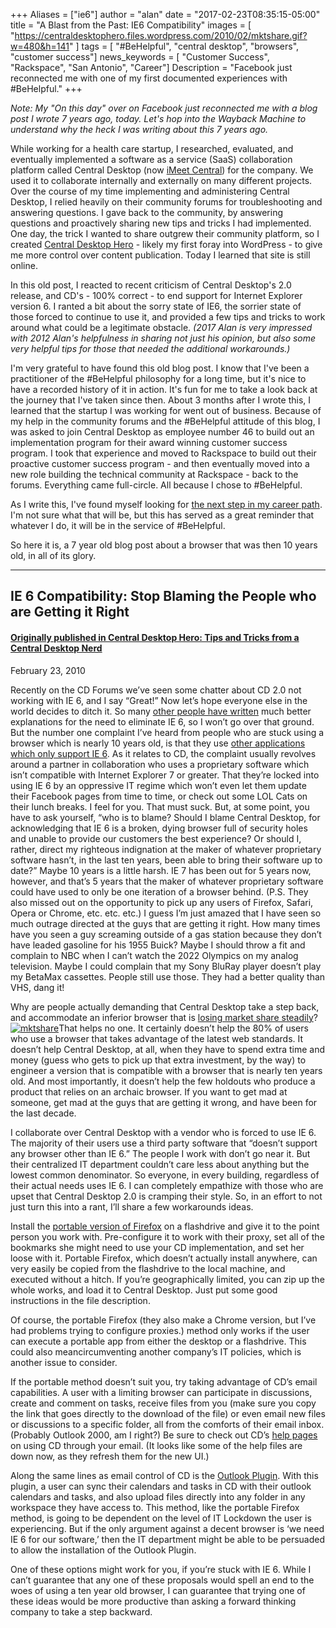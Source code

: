 +++
Aliases = ["ie6"]
author = "alan"
date = "2017-02-23T08:35:15-05:00"
title = "A Blast from the Past: IE6 Compatibility"
images = [
"https://centraldesktophero.files.wordpress.com/2010/02/mktshare.gif?w=480&h=141"
]
tags = [ "#BeHelpful", "central desktop", "browsers", "customer success"]
news_keywords = [ "Customer Success", "Rackspace", "San Antonio", "Career"]
Description = "Facebook just reconnected me with one of my first documented experiences with #BeHelpful."
+++

_Note: My "On this day" over on Facebook just reconnected me with a blog post I wrote 7 years ago, today. Let's hop into the Wayback Machine to understand why the heck I was writing about this 7 years ago._

While working for a health care startup, I researched, evaluated, and eventually implemented a software as a service (SaaS) collaboration platform called Central Desktop (now [iMeet Central](//imeetcentral.com/)) for the company. We used it to collaborate internally and externally on many different projects. Over the course of my time implementing and administering Central Desktop, I relied heavily on their community forums for troubleshooting and answering questions. I gave back to the community, by answering questions and proactively sharing new tips and tricks I had implemented. One day, the trick I wanted to share outgrew their community platform, so I created [Central Desktop Hero](https://centraldesktophero.wordpress.com/) - likely my first foray into WordPress - to give me more control over content publication. Today I learned that site is still online.

In this old post, I reacted to recent criticism of Central Desktop's 2.0 release, and CD's - 100% correct - to end support for Internet Explorer version 6. I ranted a bit about the sorry state of IE6, the sorrier state of those forced to continue to use it, and provided a few tips and tricks to work around what could be a legitimate obstacle. _(2017 Alan is very impressed with 2012 Alan's helpfulness in sharing not just his opinion, but also some very helpful tips for those that needed the additional workarounds.)_

I'm very grateful to have found this old blog post. I know that I've been a practitioner of the \#BeHelpful philosophy for a long time, but it's nice to have a recorded history of it in action. It's fun for me to take a look back at the journey that I've taken since then. About 3 months after I wrote this, I learned that the startup I was working for went out of business. Because of my help in the community forums and the \#BeHelpful attitude of this blog, I was asked to join Central Desktop as employee number 46 to build out an implementation program for their award winning customer success program. I took that experience and moved to Rackspace to build out their proactive customer success program - and then eventually moved into a new role building the technical community at Rackspace - back to the forums. Everything came full-circle. All because I chose to \#BeHelpful.

As I write this, I've found myself looking for [the next step in my career path](//albush.com/post/allgoodthings/). I'm not sure what that will be, but this has served as a great reminder that whatever I do, it will be in the service of \#BeHelpful.
  
So here it is, a 7 year old blog post about a browser that was then 10 years old, in all of its glory.

---

## IE 6 Compatibility: Stop Blaming the People who are Getting it Right

#### [Originally published in Central Desktop Hero: Tips and Tricks from a Central Desktop Nerd](https://centraldesktophero.wordpress.com/2010/02/23/ie-6-compatibiltiy-stop-blaming-the-people-who-are-getting-it-right/)
February 23, 2010


Recently on the CD Forums we’ve seen some chatter about CD 2.0 not working with IE 6, and I say “Great!” Now let’s hope everyone else in the world decides to ditch it.
So many [other people have written](//www.google.com/search?q=why+ie6+must+die) much better explanations for the need to eliminate IE 6, so I won’t go over that ground. But the number one complaint I’ve heard from people who are stuck using a browser which is nearly 10 years old, is that they use [other applications which only support IE 6](//itexpertvoice.com/ad/why-you-cant-pry-ie6-out-of-their-cold-dead-hands/). As it relates to CD, the complaint usually revolves around a partner in collaboration who uses a proprietary software which isn’t compatible with Internet Explorer 7 or greater. That they’re locked into using IE 6 by an oppressive IT regime which won’t even let them update their Facebook pages from time to time, or check out some LOL Cats on their lunch breaks. I feel for you. That must suck.
But, at some point, you have to ask yourself, “who is to blame? Should I blame Central Desktop, for acknowledging that IE 6 is a broken, dying browser full of security holes and unable to provide our customers the best experience? Or should I, rather, direct my righteous indignation at the maker of whatever proprietary software hasn’t, in the last ten years, been able to bring their software up to date?”
Maybe 10 years is a little harsh. IE 7 has been out for 5 years now, however, and that’s 5 years that the maker of whatever proprietary software could have used to only be one iteration of a browser behind. (P.S. They also missed out on the opportunity to pick up any users of Firefox, Safari, Opera or Chrome, etc. etc. etc.)
I guess I’m just amazed that I have seen so much outrage directed at the guys that are getting it right.
How many times have you seen a guy screaming outside of a gas station because they don’t have leaded gasoline for his 1955 Buick? Maybe I should throw a fit and complain to NBC when I can’t watch the 2022 Olympics on my analog television. Maybe I could complain that my Sony BluRay player doesn’t play my BetaMax cassettes. People still use those. They had a better quality than VHS, dang it!

Why are people actually demanding that Central Desktop take a step back, and accommodate an inferior browser that is [losing market share steadily](//www.netmarketshare.com/browser-market-share.aspx?qprid=3&qptimeframe=M&qpsp=109&qpnp=25)? [![](https://centraldesktophero.files.wordpress.com/2010/02/mktshare.gif?w=480&h=141 "mktshare")](//www.netmarketshare.com/browser-market-share.aspx?qprid=3&qptimeframe=M&qpsp=109&qpnp=25)That helps no one. It certainly doesn’t help the 80% of users who use a browser that takes advantage of the latest web standards. It doesn’t help Central Desktop, at all, when they have to spend extra time and money (guess who gets to pick up that extra investment, by the way) to engineer a version that is compatible with a browser that is nearly ten years old. And most importantly, it doesn’t help the few holdouts who produce a product that relies on an archaic browser. If you want to get mad at someone, get mad at the guys that are getting it wrong, and have been for the last decade.

I collaborate over Central Desktop with a vendor who is forced to use IE 6\. The majority of their users use a third party software that “doesn’t support any browser other than IE 6.” The people I work with don’t go near it. But their centralized IT department couldn’t care less about anything but the lowest common denominator. So everyone, in every building, regardless of their actual needs uses IE 6\. I can completely empathize with those who are upset that Central Desktop 2.0 is cramping their style. So, in an effort to not just turn this into a rant, I’ll share a few workarounds ideas.

Install the [portable version of Firefox](//portableapps.com/apps/internet/firefox_portable) on a flashdrive and give it to the point person you work with. Pre-configure it to work with their proxy, set all of the bookmarks she might need to use your CD implementation, and set her loose with it. Portable Firefox, which doesn’t actually install anywhere, can very easily be copied from the flashdrive to the local machine, and executed without a hitch. If you’re geographically limited, you can zip up the whole works, and load it to Central Desktop. Just put some good instructions in the file description.

Of course, the portable Firefox (they also make a Chrome version, but I’ve had problems trying to configure proxies.) method only works if the user can execute a portable app from either the desktop or a flashdrive. This could also meancircumventing another company’s IT policies, which is another issue to consider.

If the portable method doesn’t suit you, try taking advantage of CD’s email capabilities. A user with a limiting browser can participate in discussions, create and comment on tasks, receive files from you (make sure you copy the link that goes directly to the download of the file) or even email new files or discussions to a specific folder, all from the comforts of their email inbox. (Probably Outlook 2000, am I right?) Be sure to check out CD’s [help pages](//helpcenter.centraldesktop.com/help/article/email-in) on using CD through your email. (It looks like some of the help files are down now, as they refresh them for the new UI.)

Along the same lines as email control of CD is the [Outlook Plugin](//helpcenter.centraldesktop.com/help/category/outlook-plugin). With this plugin, a user can sync their calendars and tasks in CD with their outlook calendars and tasks, and also upload files directly into any folder in any workspace they have access to. This method, like the portable Firefox method, is going to be dependent on the level of IT Lockdown the user is experiencing. But if the only argument against a decent browser is ‘we need IE 6 for our software,’ then the IT department might be able to be persuaded to allow the installation of the Outlook Plugin.

One of these options might work for you, if you’re stuck with IE 6\. While I can’t guarantee that any one of these proposals would spell an end to the woes of using a ten year old browser, I can guarantee that trying one of these ideas would be more productive than asking a forward thinking company to take a step backward.
